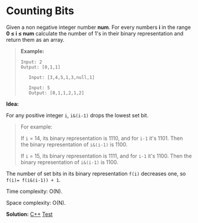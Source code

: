 # Counting Bits

Given a non negative integer number **num**. For every numbers **i** in the range **0 ≤ i ≤ num** calculate the number of 1's in their binary representation and return them as an array.

> **Example:**
>
> ```
> Input: 2
> Output: [0,1,1]
>    
>    Input: [3,4,5,1,3,null,1]
>    
>    Input: 5
>    Output: [0,1,1,2,1,2]
> ```



**Idea:** 

For any positive integer `i`, `i&(i-1)` drops the lowest set bit. 

> For example:
>
> If  `i` = 14, its binary representation is 1110, and for `i-1` it's 1101. Then the binary representation of `i&(i-1)` is 1100.
>
> If  `i` = 15, its binary representation is 1111, and for `i-1` it's 1100. Then the binary representation of `i&(i-1)` is 1100.

The number of set bits in its binary representation `f(i)` decreases one, so `f(i)= f(i&(i-1)) + 1`.



Time complexity: O(N).

Space complexity: O(N).



**Solution:** [C++](./solution.h)	[Test](./Test.cpp)